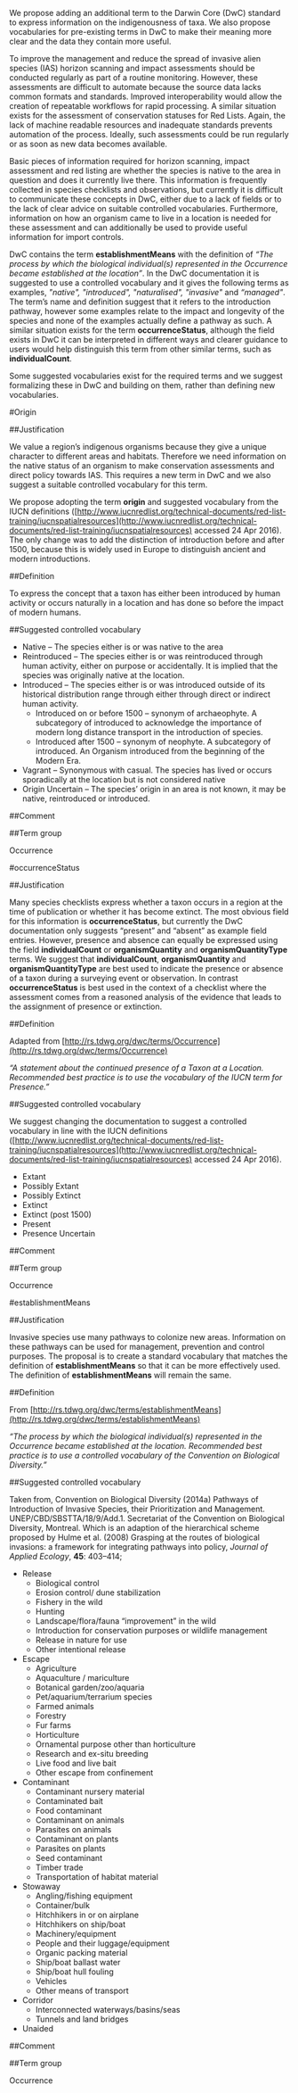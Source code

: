 We propose adding an additional term to the Darwin Core (DwC) standard to express information on the indigenousness of taxa. We also propose vocabularies for pre-existing terms in DwC to make their meaning more clear and the data they contain more useful.

To improve the management and reduce the spread of invasive alien species (IAS) horizon scanning and impact assessments should be conducted regularly as part of a routine monitoring. However, these assessments are difficult to automate because the source data lacks common formats and standards. Improved interoperability would allow the creation of repeatable workflows for rapid processing. A similar situation exists for the assessment of conservation statuses for Red Lists. Again, the lack of machine readable resources and inadequate standards prevents automation of the process. Ideally, such assessments could be run regularly or as soon as new data becomes available.

Basic pieces of information required for horizon scanning, impact assessment and red listing are whether the species is native to the area in question and does it currently live there. This information is frequently collected in species checklists and observations, but currently it is difficult to communicate these concepts in DwC, either due to a lack of fields or to the lack of clear advice on suitable controlled vocabularies. Furthermore, information on how an organism came to live in a location is needed for these assessment and can additionally be used to provide useful information for import controls.

DwC contains the term **establishmentMeans** with the definition of *“The process by which the biological individual(s) represented in the Occurrence became established at the location”*. In the DwC documentation it is suggested to use a controlled vocabulary and it gives the following terms as examples, *"native", "introduced", "naturalised", "invasive"* and *“managed"*. The term’s name and definition suggest that it refers to the introduction pathway, however some examples relate to the impact and longevity of the species and none of the examples actually define a pathway as such. A similar situation exists for the term **occurrenceStatus**, although the field exists in DwC it can be interpreted in different ways and clearer guidance to users would help distinguish this term from other similar terms, such as **individualCount**.

Some suggested vocabularies exist for the required terms and we suggest formalizing these in DwC and building on them, rather than defining new vocabularies.

#Origin

##Justification

We value a region’s indigenous organisms because they give a unique character to different areas and habitats. Therefore we need information on the native status of an organism to make conservation assessments and direct policy towards IAS. This requires a new term in DwC and we also suggest a suitable controlled vocabulary for this term.

We propose adopting the term **origin** and suggested vocabulary from the IUCN definitions ([http://www.iucnredlist.org/technical-documents/red-list-training/iucnspatialresources](http://www.iucnredlist.org/technical-documents/red-list-training/iucnspatialresources) accessed 24 Apr 2016). The only change was to add the distinction of introduction before and after 1500, because this is widely used in Europe to distinguish ancient and modern introductions.

##Definition

To express the concept that a taxon has either been introduced by human activity or occurs naturally in a location and has done so before the impact of modern humans.

##Suggested controlled vocabulary

* Native – The species either is or was native to the area
* Reintroduced – The species either is or was reintroduced through human activity, either on purpose or accidentally. It is implied that the species was originally native at the location. 
* Introduced – The species either is or was introduced outside of its historical distribution range through either through direct or indirect human activity.
  * Introduced on or before 1500 – synonym of archaeophyte. A subcategory of introduced to acknowledge the importance of modern long distance transport in the introduction of species.
  * Introduced after 1500 – synonym of neophyte. A subcategory of introduced. An Organism introduced from the beginning of the Modern Era.
* Vagrant – Synonymous with casual. The species has lived or occurs sporadically at the location but is not considered native
* Origin Uncertain – The species’ origin in an area is not known, it may be native, reintroduced or introduced.

##Comment

##Term group

Occurrence
 
#occurrenceStatus 

##Justification

Many species checklists express whether a taxon occurs in a region at the time of publication or whether it has become extinct. The most obvious field for this information is **occurrenceStatus**, but currently the DwC documentation only suggests “present” and “absent” as example field entries. However, presence and absence can equally be expressed using the field **individualCount** or **organismQuantity** and **organismQuantityType** terms. We suggest that **individualCount**, **organismQuantity** and **organismQuantityType** are best used to indicate the presence or absence of a taxon during a surveying event or observation. In contrast **occurrenceStatus** is best used in the context of a checklist where the assessment comes from a reasoned analysis of the evidence that leads to the assignment of presence or extinction. 

##Definition

Adapted from [http://rs.tdwg.org/dwc/terms/Occurrence](http://rs.tdwg.org/dwc/terms/Occurrence)

*“A statement about the continued presence of a Taxon at a Location. Recommended best practice is to use the vocabulary of the IUCN term for *Presence*.”*

##Suggested controlled vocabulary

We suggest changing the documentation to suggest a controlled vocabulary in line with the IUCN definitions ([http://www.iucnredlist.org/technical-documents/red-list-training/iucnspatialresources](http://www.iucnredlist.org/technical-documents/red-list-training/iucnspatialresources) accessed 24 Apr 2016).

* Extant
* Possibly Extant
* Possibly Extinct
* Extinct
* Extinct (post 1500)
* Present
* Presence Uncertain

##Comment

##Term group

Occurrence

#establishmentMeans

##Justification

Invasive species use many pathways to colonize new areas. Information on these pathways can be used for management, prevention and control purposes. The proposal is to create a standard vocabulary that matches the definition of **establishmentMeans** so that it can be more effectively used. The definition of **establishmentMeans** will remain the same.

##Definition

From [http://rs.tdwg.org/dwc/terms/establishmentMeans](http://rs.tdwg.org/dwc/terms/establishmentMeans)

*“The process by which the biological individual(s) represented in the Occurrence became established at the location. Recommended best practice is to use a controlled vocabulary of the Convention on Biological Diversity.”*

##Suggested controlled vocabulary

Taken from, Convention on Biological Diversity (2014a) Pathways of Introduction of Invasive Species, their Prioritization and Management. UNEP/CBD/SBSTTA/18/9/Add.1. Secretariat of the Convention on Biological Diversity, Montreal. Which is an adaption of the hierarchical scheme proposed by Hulme et al. (2008) Grasping at the routes of biological invasions: a framework for integrating pathways into policy, *Journal of Applied Ecology*, **45**: 403–414;

* Release
  * Biological control
  * Erosion control/ dune stabilization
  * Fishery in the wild
  * Hunting
  * Landscape/flora/fauna “improvement” in the wild
  * Introduction for conservation purposes or wildlife management
  * Release in nature for use
  * Other intentional release
* Escape
  * Agriculture
  * Aquaculture / mariculture
  * Botanical garden/zoo/aquaria
  * Pet/aquarium/terrarium species
  * Farmed animals
  * Forestry
  * Fur farms
  * Horticulture
  * Ornamental purpose other than horticulture
  * Research and ex-situ breeding
  * Live food and live bait
  * Other escape from confinement
* Contaminant
  * Contaminant nursery material
  * Contaminated bait
  * Food contaminant
  * Contaminant on animals
  * Parasites on animals
  * Contaminant on plants
  * Parasites on plants
  * Seed contaminant
  * Timber trade
  * Transportation of habitat material
* Stowaway
  * Angling/fishing equipment
  * Container/bulk
  * Hitchhikers in or on airplane
  * Hitchhikers on ship/boat
  * Machinery/equipment
  * People and their luggage/equipment
  * Organic packing material
  * Ship/boat ballast water
  * Ship/boat hull fouling
  * Vehicles
  * Other means of transport
* Corridor
  * Interconnected waterways/basins/seas
  * Tunnels and land bridges
* Unaided

##Comment

##Term group

Occurrence
